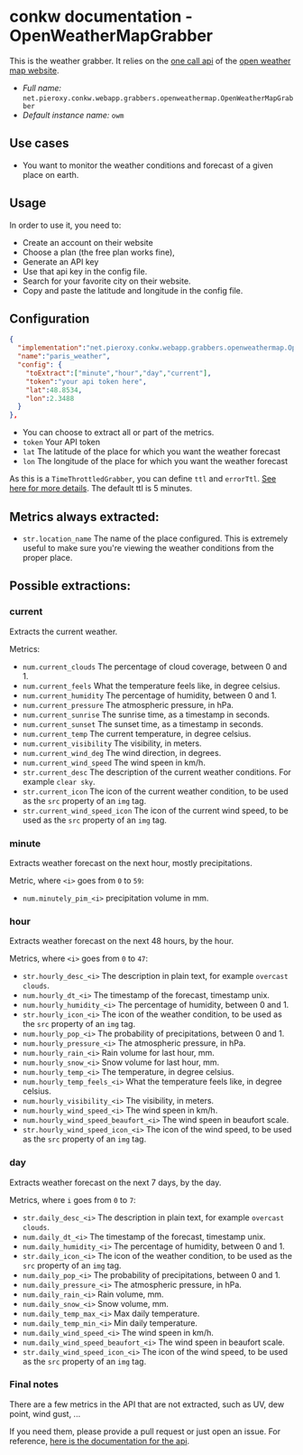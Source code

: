 # conkw documentation - OpenWeatherMapGrabber

This is the weather grabber. It relies on the [one call api](https://openweathermap.org/api/one-call-api) of the [open weather map website](https://openweathermap.org/).

* *Full name:* `net.pieroxy.conkw.webapp.grabbers.openweathermap.OpenWeatherMapGrabber`
* *Default instance name:* `owm`

## Use cases

* You want to monitor the weather conditions and forecast of a given place on earth.

## Usage
In order to use it, you need to:

* Create an account on their website
* Choose a plan (the free plan works fine),
* Generate an API key
* Use that api key in the config file.
* Search for your favorite city on their website.
* Copy and paste the latitude and longitude in the config file.

## Configuration
```json
{
  "implementation":"net.pieroxy.conkw.webapp.grabbers.openweathermap.OpenWeatherMapGrabber",
  "name":"paris_weather",
  "config": {
    "toExtract":["minute","hour","day","current"],
    "token":"your api token here",
    "lat":48.8534,
    "lon":2.3488
  }
},
```

* You can choose to extract all or part of the metrics.
* `token` Your API token
* `lat` The latitude of the place for which you want the weather forecast
* `lon` The longitude of the place for which you want the weather forecast

As this is a `TimeThrottledGrabber`, you can define `ttl` and `errorTtl`. [See here for more details](CONFIGURE.md). The default ttl is 5 minutes.

## Metrics always extracted:

* `str.location_name` The name of the place configured. This is extremely useful to make sure you're viewing the weather conditions from the proper place.

## Possible extractions:

### current
Extracts the current weather. 

Metrics:

* `num.current_clouds` The percentage of cloud coverage, between 0 and 1.
* `num.current_feels` What the temperature feels like, in degree celsius.
* `num.current_humidity` The percentage of humidity, between 0 and 1.
* `num.current_pressure` The atmospheric pressure, in hPa.
* `num.current_sunrise` The sunrise time, as a timestamp in seconds.
* `num.current_sunset` The sunset time, as a timestamp in seconds.
* `num.current_temp` The current temperature, in degree celsius.
* `num.current_visibility` The visibility, in meters.
* `num.current_wind_deg` The wind direction, in degrees.
* `num.current_wind_speed` The wind speen in km/h.
* `str.current_desc` The description of the current weather conditions. For example `clear sky`.
* `str.current_icon` The icon of the current weather condition, to be used as the `src` property of an `img` tag.
* `str.current_wind_speed_icon` The icon of the current wind speed, to be used as the `src` property of an `img` tag.

### minute
Extracts weather forecast on the next hour, mostly precipitations.

Metric, where `<i>` goes from `0` to `59`:

* `num.minutely_pim_<i>` precipitation volume in mm.

### hour
Extracts weather forecast on the next 48 hours, by the hour.

Metrics, where `<i>` goes from `0` to `47`:

* `str.hourly_desc_<i>` The description in plain text, for example `overcast clouds`.
* `num.hourly_dt_<i>` The timestamp of the forecast, timestamp unix.
* `num.hourly_humidity_<i>` The percentage of humidity, between 0 and 1.
* `str.hourly_icon_<i>` The icon of the weather condition, to be used as the `src` property of an `img` tag.
* `num.hourly_pop_<i>` The probability of precipitations, between 0 and 1.
* `num.hourly_pressure_<i>` The atmospheric pressure, in hPa.
* `num.hourly_rain_<i>` Rain volume for last hour, mm.
* `num.hourly_snow_<i>` Snow volume for last hour, mm.
* `num.hourly_temp_<i>` The temperature, in degree celsius.
* `num.hourly_temp_feels_<i>` What the temperature feels like, in degree celsius.
* `num.hourly_visibility_<i>` The visibility, in meters.
* `num.hourly_wind_speed_<i>` The wind speen in km/h.
* `num.hourly_wind_speed_beaufort_<i>` The wind speen in beaufort scale.
* `str.hourly_wind_speed_icon_<i>` The icon of the wind speed, to be used as the `src` property of an `img` tag.


### day
Extracts weather forecast on the next 7 days, by the day.

Metrics, where `i` goes from `0` to `7`:

* `str.daily_desc_<i>` The description in plain text, for example `overcast clouds`.
* `num.daily_dt_<i>` The timestamp of the forecast, timestamp unix.
* `num.daily_humidity_<i>` The percentage of humidity, between 0 and 1.
* `str.daily_icon_<i>` The icon of the weather condition, to be used as the `src` property of an `img` tag.
* `num.daily_pop_<i>` The probability of precipitations, between 0 and 1.
* `num.daily_pressure_<i>` The atmospheric pressure, in hPa.
* `num.daily_rain_<i>` Rain volume, mm.
* `num.daily_snow_<i>` Snow volume, mm.
* `num.daily_temp_max_<i>` Max daily temperature.
* `num.daily_temp_min_<i>` Min daily temperature.
* `num.daily_wind_speed_<i>` The wind speen in km/h.
* `num.daily_wind_speed_beaufort_<i>` The wind speen in beaufort scale.
* `str.daily_wind_speed_icon_<i>` The icon of the wind speed, to be used as the `src` property of an `img` tag.


### Final notes

There are a few metrics in the API that are not extracted, such as UV, dew point, wind gust, ... 

If you need them, please provide a pull request or just open an issue. For reference, [here is the documentation for the api](https://openweathermap.org/api/one-call-api).
